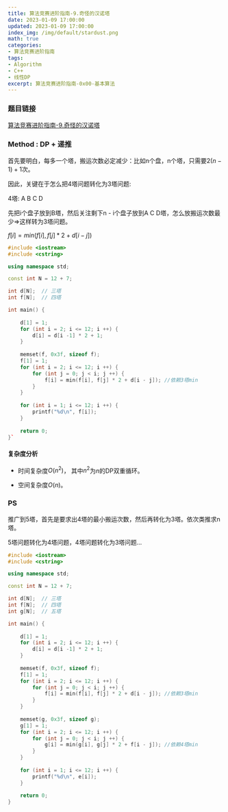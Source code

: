 ```yaml
---
title: 算法竞赛进阶指南-9.奇怪的汉诺塔
date: 2023-01-09 17:00:00
updated: 2023-01-09 17:00:00
index_img: /img/default/stardust.png
math: true
categories:
- 算法竞赛进阶指南
tags: 
- Algorithm
- C++
- 线性DP
excerpt: 算法竞赛进阶指南-0x00-基本算法
---
```


### 题目链接

 [算法竞赛进阶指南-9.奇怪的汉诺塔](https://www.acwing.com/problem/content/98/)

### Method : DP + 递推

首先要明白，每多一个塔，搬运次数必定减少：比如n个盘，n个塔，只需要$2(n - 1) + 1$次。

因此，关键在于怎么把4塔问题转化为3塔问题:

4塔: A   B   C   D

先把i个盘子放到B塔，然后关注剩下n - i个盘子放到A C D塔，怎么放搬运次数最少=>这样转为3塔问题。

${f[i] = min (f[i], f[j] * 2 + d[i - j])}$

```c++
#include <iostream>
#include <cstring>

using namespace std;

const int N = 12 + 7;

int d[N];  // 三塔
int f[N];  // 四塔

int main() {
    
    d[1] = 1;
    for (int i = 2; i <= 12; i ++) {
        d[i] = d[i -1] * 2 + 1;
    }
    
    memset(f, 0x3f, sizeof f);
    f[1] = 1;
    for (int i = 2; i <= 12; i ++) {
        for (int j = 0; j < i; j ++) {
            f[i] = min(f[i], f[j] * 2 + d[i - j]); //依赖3塔min
        }
    }
     
    for (int i = 1; i <= 12; i ++) {
        printf("%d\n", f[i]);
    }
    
    return 0;
}`
```

#### 复杂度分析

- 时间复杂度${O(n^2)}$， 其中$n^2$为$n$的DP双重循环。

- 空间复杂度${O(n)}$。

### PS

推广到5塔，首先是要求出4塔的最小搬运次数，然后再转化为3塔。依次类推求n塔。

5塔问题转化为4塔问题，4塔问题转化为3塔问题...

```c++
#include <iostream>
#include <cstring>

using namespace std;

const int N = 12 + 7;

int d[N];  // 三塔
int f[N];  // 四塔
int g[N];  // 五塔

int main() {
    
    d[1] = 1;
    for (int i = 2; i <= 12; i ++) {
        d[i] = d[i -1] * 2 + 1;
    }
    
    memset(f, 0x3f, sizeof f);
    f[1] = 1;
    for (int i = 2; i <= 12; i ++) {
        for (int j = 0; j < i; j ++) {
            f[i] = min(f[i], f[j] * 2 + d[i - j]); //依赖3塔min
        }
    }
    
    memset(g, 0x3f, sizeof g);
    g[1] = 1;    
    for (int i = 2; i <= 12; i ++) {
        for (int j = 0; j < i; j ++) {
            g[i] = min(g[i], g[j] * 2 + f[i - j]); //依赖4塔min
        }
    }
    
    for (int i = 1; i <= 12; i ++) {
        printf("%d\n", e[i]);
    }
    
    return 0;
}
```

